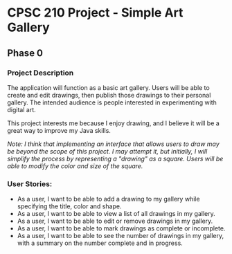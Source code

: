 # CPSC 210 Project - Simple Art Gallery

## Phase 0

### Project Description

The application will function as a basic art gallery. Users will be able to create and edit drawings, then publish those drawings to their personal gallery. The intended audience is people interested in experimenting with digital art.

This project interests me because I enjoy drawing, and I believe it will be a great way to improve my Java skills.

*Note: I think that implementing an interface that allows users to draw may be beyond the scope of this project. I may attempt it, but initially, I will simplify the process by representing a "drawing" as a square. Users will be able to modify the color and size of the square.*

### User Stories:
- As a user, I want to be able to add a drawing to my gallery while specifying the title, color and shape.
- As a user, I want to be able to view a list of all drawings in my gallery.
- As a user, I want to be able to edit or remove drawings in my gallery.
- As a user, I want to be able to mark drawings as complete or incomplete.
- As a user, I want to be able to see the number of drawings in my gallery, with a summary on the number complete and in progress.

